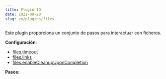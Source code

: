 ```yaml
---
title: Plugin IO
date: 2022-09-20
slug: en/plugins/files
---
```


Este plugin proporciona un conjunto de pasos para interactuar con ficheros.


**Configuración**:
- [files.timeout](#filestimeout)
- [files.links](#fileslinks)
- [files.enableCleanupUponCompletion](#filesenablecleanupuponcompletion)

**Pasos**:
